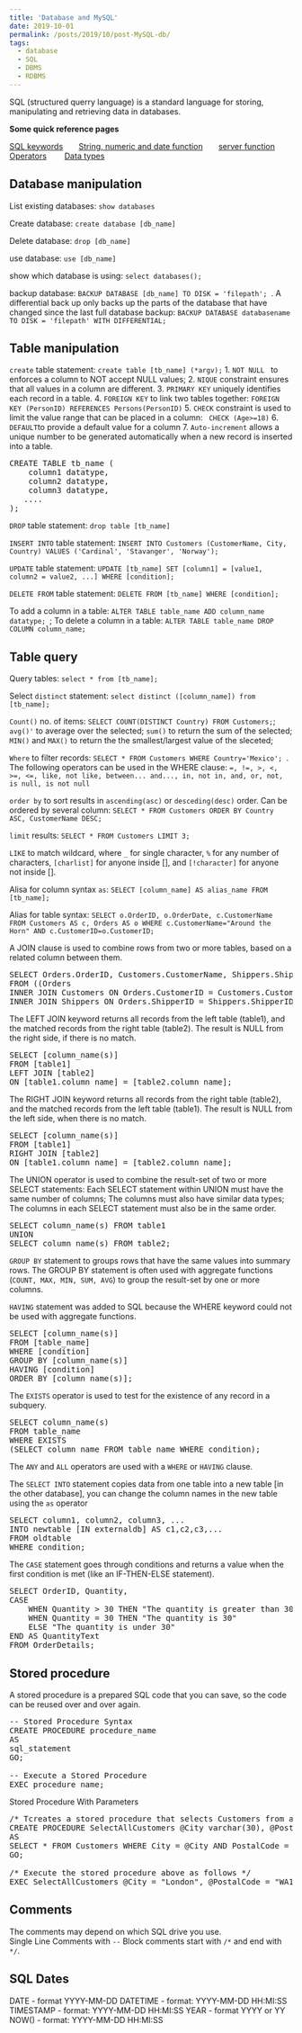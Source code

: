 ```yaml
---
title: 'Database and MySQL'
date: 2019-10-01
permalink: /posts/2019/10/post-MySQL-db/
tags:
  - database
  - SQL
  - DBMS
  - RDBMS
---
```


SQL (structured querry language) is a standard language for storing, manipulating and retrieving data in databases.

**Some quick reference pages**

[SQL keywords](https://www.w3schools.com/sql/sql_ref_keywords.asp)&emsp;&emsp;[String, numeric and date function](https://www.w3schools.com/sql/sql_ref_mysql.asp)&emsp;&emsp;[server function](https://www.w3schools.com/sql/sql_ref_sqlserver.asps)&emsp;&emsp;[Operators](https://www.w3schools.com/sql/sql_operators.asp)&emsp;&emsp; [Data types](https://www.w3schools.com/sql/sql_datatypes.asp)

## Database manipulation

List existing databases: `show databases`

Create database: `create database [db_name]`

Delete database: `drop [db_name]`

use database: `use [db_name]`

show which database is using: `select databases();`

backup database: `BACKUP DATABASE [db_name] TO DISK = 'filepath'; `. A differential back up only backs up the parts of the database that have changed since the last full database backup: `BACKUP DATABASE databasename TO DISK = 'filepath' WITH DIFFERENTIAL;`

## Table manipulation

`create` table statement: `create table [tb_name] (*argv);`
    1. `NOT NULL ` to enforces a column to NOT accept NULL values;
    2. `NIQUE` constraint ensures that all values in a column are different.
    3. `PRIMARY KEY` uniquely identifies each record in a table.
    4. `FOREIGN KEY`  to link two tables together: `FOREIGN KEY (PersonID) REFERENCES Persons(PersonID)`
    5. `CHECK` constraint is used to limit the value range that can be placed in a column: ` CHECK (Age>=18)`
    6. `DEFAULT`to provide a default value for a column
    7. `Auto-increment` allows a unique number to be generated automatically when a new record is inserted into a table.
<pre>
CREATE TABLE tb_name (
    column1 datatype,
    column2 datatype,
    column3 datatype,
   ....
); 
</pre>

`DROP` table statement: `drop table [tb_name]`

`INSERT INTO` table statement: `INSERT INTO Customers (CustomerName, City, Country)
VALUES ('Cardinal', 'Stavanger', 'Norway');`

`UPDATE` table statement: `UPDATE [tb_name]
SET [column1] = [value1, column2 = value2, ...]
WHERE [condition]; `

`DELETE FROM` table statement: `DELETE FROM [tb_name] WHERE [condition];`

To add a column in a table: `ALTER TABLE table_name ADD column_name datatype; `; To delete a column in a table: `ALTER TABLE table_name DROP COLUMN column_name; `


## Table query

Query tables: `select * from [tb_name];`

Select `distinct` statement: `select distinct ([column_name]) from [tb_name];`

`Count()` no. of items: `SELECT COUNT(DISTINCT Country) FROM Customers;`; `avg()'` to average over the selected; `sum()` to return the sum of the selected; `MIN()` and `MAX()` to return the the smallest/largest value of the sleceted; 

`Where` to filter records: `SELECT * FROM Customers WHERE Country='Mexico'; `. The following operators can be used in the WHERE clause: `=, !=, >, <, >=, <=, like, not like, between... and..., in, not in, and, or, not, is null, is not null`

`order by` to sort results in `ascending(asc)` or `desceding(desc)` order.  Can be ordered by several column: `SELECT * FROM Customers ORDER BY Country ASC, CustomerName DESC;`

`limit` results: `SELECT * FROM Customers LIMIT 3; `

`LIKE` to match wildcard, where `_` for single character, `%` for any number of characters,  `[charlist]`  for anyone inside [], and `[!character]` for anyone not inside [].

Alisa for column syntax `as`: `SELECT [column_name] AS alias_name
FROM [tb_name];`

Alias for table syntax: `SELECT o.OrderID, o.OrderDate, c.CustomerName
FROM Customers AS c, Orders AS o
WHERE c.CustomerName="Around the Horn" AND c.CustomerID=o.CustomerID;`

A JOIN clause is used to combine rows from two or more tables, based on a related column between them. 
<pre>
SELECT Orders.OrderID, Customers.CustomerName, Shippers.ShipperName
FROM ((Orders
INNER JOIN Customers ON Orders.CustomerID = Customers.CustomerID)
INNER JOIN Shippers ON Orders.ShipperID = Shippers.ShipperID); 
</pre>

The LEFT JOIN keyword returns all records from the left table (table1), and the matched records from the right table (table2). The result is NULL from the right side, if there is no match.
<pre>
SELECT [column_name(s)]
FROM [table1]
LEFT JOIN [table2]
ON [table1.column_name] = [table2.column_name];
</pre>

The RIGHT JOIN keyword returns all records from the right table (table2), and the matched records from the left table (table1). The result is NULL from the left side, when there is no match.
<pre>
SELECT [column_name(s)]
FROM [table1]
RIGHT JOIN [table2]
ON [table1.column_name] = [table2.column_name];
</pre>

The UNION operator is used to combine the result-set of two or more SELECT statements: Each SELECT statement within UNION must have the same number of columns; The columns must also have similar data types; The columns in each SELECT statement must also be in the same order. 
<pre>
SELECT column_name(s) FROM table1
UNION
SELECT column_name(s) FROM table2; 
</pre>

`GROUP BY` statement to groups rows that have the same values into summary rows. The GROUP BY statement is often used with aggregate functions (`COUNT, MAX, MIN, SUM, AVG`) to group the result-set by one or more columns.

`HAVING` statement was added to SQL because the WHERE keyword could not be used with aggregate functions.
<pre>
SELECT [column_name(s)]
FROM [table_name]
WHERE [condition]
GROUP BY [column_name(s)]
HAVING [condition]
ORDER BY [column_name(s)];
</pre>

The `EXISTS` operator is used to test for the existence of any record in a subquery.
<pre>
SELECT column_name(s)
FROM table_name
WHERE EXISTS
(SELECT column_name FROM table_name WHERE condition); 
</pre>
The `ANY` and `ALL` operators are used with a `WHERE` or `HAVING` clause.

The `SELECT INTO` statement copies data from one table into a new table [in the other database], you can change the column names in the new table using the `as` operator
<pre>
SELECT column1, column2, column3, ...
INTO newtable [IN externaldb] AS c1,c2,c3,...
FROM oldtable
WHERE condition; 
</pre>

The `CASE` statement goes through conditions and returns a value when the first condition is met (like an IF-THEN-ELSE statement).
<pre>
SELECT OrderID, Quantity,
CASE
    WHEN Quantity > 30 THEN "The quantity is greater than 30"
    WHEN Quantity = 30 THEN "The quantity is 30"
    ELSE "The quantity is under 30"
END AS QuantityText
FROM OrderDetails; 
</pre>

## Stored procedure

A stored procedure is a prepared SQL code that you can save, so the code can be reused over and over again.

<pre>
-- Stored Procedure Syntax
CREATE PROCEDURE procedure_name
AS
sql_statement
GO; 

-- Execute a Stored Procedure
EXEC procedure_name; 
</pre>

Stored Procedure With Parameters
<pre>
/* Tcreates a stored procedure that selects Customers from a particular City with a particular PostalCode from the "Customers" table  */
CREATE PROCEDURE SelectAllCustomers @City varchar(30), @PostalCode varchar(10)
AS
SELECT * FROM Customers WHERE City = @City AND PostalCode = @PostalCode
GO;

/* Execute the stored procedure above as follows */
EXEC SelectAllCustomers @City = "London", @PostalCode = "WA1 1DP"; 
</pre>

## Comments

The comments may depend on which SQL drive you use.  
Single Line Comments with `--`
Block comments start with `/*` and end with `*/`.

## SQL Dates

DATE - format YYYY-MM-DD
DATETIME - format: YYYY-MM-DD HH:MI:SS
TIMESTAMP - format: YYYY-MM-DD HH:MI:SS
YEAR - format YYYY or YY
NOW() - format: YYYY-MM-DD HH:MI:SS










